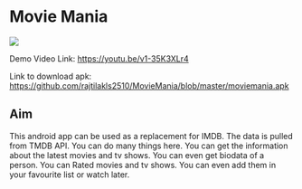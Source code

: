 # Movie Mania

<img src="https://github.com/rajtilakls2510/MovieMania/blob/master/demo_image.png">

Demo Video Link:  https://youtu.be/v1-35K3XLr4

Link to download apk: https://github.com/rajtilakls2510/MovieMania/blob/master/moviemania.apk

## Aim

This android app can be used as a replacement for IMDB. The data is pulled from TMDB API. You can do many things here. You can get the information about the latest movies and tv shows. You can even get biodata of a person. You can Rated movies and tv shows. You can even add them in your favourite list or watch later.


